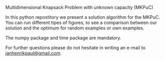 Multidimensional Knapsack Problem with unknown capacity (MKPuC)

In this python repostitory we present a solution algorithm for the MKPuC.
You can run different tipes of figures, to see a comparison between our solution and the optimum for random examples or own examples.

The numpy package and time package are mandatory.

For further questions please do not hesitate in writing an e-mail to janhenrikpaul@gmail.com.
